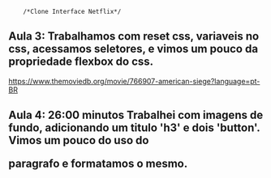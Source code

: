 		/*Clone Interface Netflix*/

Aula 3:
Trabalhamos com reset css, variaveis no css,
acessamos seletores, e vimos um pouco da propriedade
flexbox do css.
--------------------------------------------------------------------
https://www.themoviedb.org/movie/766907-american-siege?language=pt-BR

Aula 4:  26:00 minutos
Trabalhei com imagens de fundo, adicionando um titulo 'h3' e dois 'button'.
Vimos um pouco do uso do <p> paragrafo e formatamos o mesmo.
---------------------------------------------------------------------
